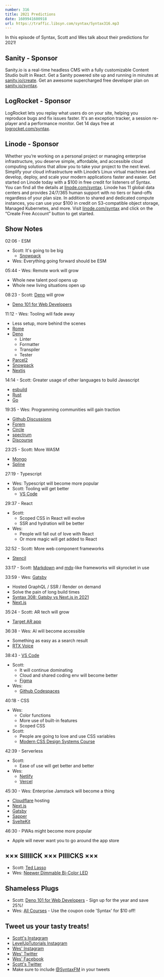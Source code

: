 ```yaml
---
number: 316
title: 2021 Predictions
date: 1609941600918
url: https://traffic.libsyn.com/syntax/Syntax316.mp3
---
```


In this episode of Syntax, Scott and Wes talk about their predictions for 2021!

## Sanity - Sponsor
Sanity.io is a real-time headless CMS with a fully customizable Content Studio built in React. Get a Sanity powered site up and running in minutes at [sanity.io/create](https://www.sanity.io/create). Get an awesome supercharged free developer plan on [sanity.io/syntax](https://www.sanity.io/syntax).

## LogRocket - Sponsor
LogRocket lets you replay what users do on your site, helping you reproduce bugs and fix issues faster. It's an exception tracker, a session re-player and a performance monitor. Get 14 days free at [logrocket.com/syntax](https://logrocket.com/syntax).

## Linode - Sponsor
Whether you’re working on a personal project or managing enterprise infrastructure, you deserve simple, affordable, and accessible cloud computing solutions that allow you to take your project to the next level. Simplify your cloud infrastructure with Linode’s Linux virtual machines and develop, deploy, and scale your modern applications faster and easier. Get started on Linode today with a $100 in free credit for listeners of Syntax. You can find all the details at [linode.com/syntax](https://linode.com/syntax). Linode has 11 global data centers and provides 24/7/365 human support with no tiers or hand-offs regardless of your plan size. In addition to shared and dedicated compute instances, you can use your $100 in credit on S3-compatible object storage, Managed Kubernetes, and more. Visit [linode.com/syntax](https://linode.com/syntax) and click on the “Create Free Account” button to get started.

## Show Notes
02:06 - ESM
* Scott: It's going to be big
  * [Snowpack](https://www.snowpack.dev/)
* Wes: Everything going forward should be ESM

05:44 - Wes: Remote work will grow
* Whole new talent pool opens up
* Whole new living situations open up

08:23 - Scott: [Deno](https://deno.land/) will grow 
* [Deno 101 for Web Developers](https://www.leveluptutorials.com/tutorials/deno-101-for-web-developers)

11:12 - Wes: Tooling will fade away
* Less setup, more behind the scenes
* [Rome](https://rome.tools/)
* [Deno](https://deno.land/)
  * Linter
  * Formatter
  * Transpiler
  * Tester
* [Parcel2](https://v2.parceljs.org/)
* [Snowpack](https://www.snowpack.dev/)
* [Nextjs](https://nextjs.org/)

14:14 - Scott: Greater usage of other languages to build Javascript
* [esbuild](https://esbuild.github.io/) 
* [Rust](https://www.rust-lang.org/)
* [Go](https://golang.org/)

19:35 - Wes: Programming communities will gain traction
* [Github Discussions](https://docs.github.com/en/free-pro-team@latest/discussions)
* [Forem](https://dev.to/t/forem)
* [Circle](https://circle.so/)
* [spectrum](https://spectrum.chat/)
* [Discourse](https://www.discourse.org/)

23:25 - Scott: More WASM
* [Mongo](https://www.mongodb.com/)
* [Spline](https://spline.design/)

27:19 - Typescript
* Wes: Typescript will become more popular
* Scott: Tooling will get better
  * [VS Code](https://code.visualstudio.com/)

29:37 - React
* Scott:
  * Scoped CSS in React will evolve
  * SSR and hydration will be better
* Wes:
  * People will fall out of love with React
  * Or more magic will get added to React

32:52 - Scott: More web component frameworks
* [Stencil](https://stenciljs.com/)

33:17 - Scott: [Markdown](https://en.wikipedia.org/wiki/Markdown) and [mdx](https://mdxjs.com/)-like frameworks will skyrocket in use

33:59 - Wes: [Gatsby](https://www.gatsbyjs.com/)
* Hosted GraphQL / SSR / Render on demand
* Solve the pain of long build times
* [Syntax 308: Gatsby vs Next.js in 2021](https://syntax.fm/show/308/gatsby-vs-next-js-in-2021)
* [Next.js](https://nextjs.org/) 

35:24 - Scott: AR tech will grow
* [Target AR app](https://www.target.com/c/see-it-in-your-space/-/N-9ciy7)

36:38 - Wes: AI will become accessible
* Something as easy as a search result
* [RTX Voice](https://www.nvidia.com/en-us/geforce/forums/broadcasting/18/361740/rtx-voice-beta/)

38:43 - [VS Code](https://code.visualstudio.com/)
* Scott:
  * It will continue dominating
  * Cloud and shared coding env will become better
  * [Figma](https://www.figma.com/)
* Wes:
  * [Github Codespaces](https://github.com/features/codespaces)

40:18 - CSS
* Wes:
  * Color functions
  * More use of built-in features
  * Scoped CSS
* Scott:
  * People are going to love and use CSS variables
  * [Modern CSS Design Systems Course](https://www.leveluptutorials.com/tutorials/modern-css-design-systems)

42:39 - Serverless
* Scott:
  * Ease of use will get better and better
* Wes:
  * [Netlify](https://www.netlify.com/)
  * [Vercel](https://vercel.com/)

45:30 - Wes: Enterprise Jamstack will become a thing
* [Cloudflare](https://www.cloudflare.com/) hosting
* [Next.js](https://nextjs.org/)
* [Gatsby](https://www.gatsbyjs.com/)
* [Sapper](https://sapper.svelte.dev/)
* [SvelteKit](https://svelte.dev/blog/whats-the-deal-with-sveltekit)

46:30 - PWAs might become more popular
* Apple will never want you to go around the app store

## ××× SIIIIICK ××× PIIIICKS ×××
* Scott: [Ted Lasso](https://tv.apple.com/us/show/ted-lasso/umc.cmc.vtoh0mn0xn7t3c643xqonfzy)
* Wes: [Neewer Dimmable Bi-Color LED](https://www.amazon.com/Neewer-Dimmable-Professional-Photography-3200-5600K/dp/B01934RL0U)

## Shameless Plugs
* Scott: [Deno 101 for Web Developers](https://www.leveluptutorials.com/pro) - Sign up for the year and save 25%!
* Wes: [All Courses](https://wesbos.com/courses/) - Use the coupon code 'Syntax' for $10 off!

## Tweet us your tasty treats!
* [Scott's Instagram](https://www.instagram.com/stolinski/)
* [LevelUpTutorials Instagram](https://www.instagram.com/LevelUpTutorials/)
* [Wes' Instagram](https://www.instagram.com/wesbos/)
* [Wes' Twitter](https://twitter.com/wesbos)
* [Wes' Facebook](https://www.facebook.com/wesbos.developer)
* [Scott's Twitter](https://twitter.com/stolinski)
* Make sure to include [@SyntaxFM](https://twitter.com/SyntaxFM) in your tweets